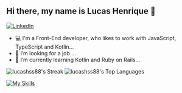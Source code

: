 ## Hi there, my name is Lucas Henrique 👋

<a href="https://www.linkedin.com/in/lucas-henrique-serrano-soares-382339248/">
<img src="https://img.shields.io/badge/-LinkedIn-blue?style=flat-rounded&logo=linkedin&link" alt="LinkedIn">
</a>

- 💻 I'm a Front-End developer, who likes to work with JavaScript,  TypeScript and Kotlin...
- 🔭 I’m looking for a job ...
- 🌱 I’m currently learning Kotlin and Ruby on Rails...

![lucashss88's Streak](https://github-readme-streak-stats.herokuapp.com/?user=lucashss88&theme=react&hide_border=true)
![lucashss88's Top Languages](https://github-readme-stats.vercel.app/api/top-langs/?username=lucashss88&theme=react&show_icons=true&hide_border=true)



[![My Skills](https://skillicons.dev/icons?i=react,js,css,html,ps)](https://skillicons.dev)


